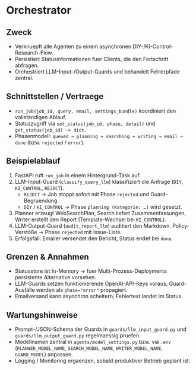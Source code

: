 # Orchestrator

## Zweck
- Verknuepft alle Agenten zu einem asynchronen DIY-/KI-Control-Research-Flow.
- Persistiert Statusinformationen fuer Clients, die den Fortschritt abfragen.
- Orchestriert LLM-Input-/Output-Guards und behandelt Fehlerpfade zentral.

## Schnittstellen / Vertraege
- `run_job(job_id, query, email, settings_bundle)` koordiniert den vollständigen Ablauf.
- Statuszugriff via `set_status(job_id, phase, detail)` und `get_status(job_id) -> dict`.
- Phasenmodell: `queued → planning → searching → writing → email → done` (bzw. `rejected` / `error`).

## Beispielablauf
1. FastAPI ruft `run_job` in einem Hintergrund-Task auf.
2. LLM-Input-Guard (`classify_query_llm`) klassifiziert die Anfrage (`DIY`, `KI_CONTROL`, `REJECT`).
   - `REJECT` → Job stoppt sofort mit Phase `rejected` und Guard-Begruendung.
   - `DIY` / `KI_CONTROL` → Phase `planning (Kategorie: …)` wird gesetzt.
3. Planner erzeugt WebSearchPlan, Search liefert Zusammenfassungen, Writer erstellt den Report (Template-Wechsel bei `KI_CONTROL`).
4. LLM-Output-Guard (`audit_report_llm`) auditiert den Markdown. Policy-Verstöße → Phase `rejected` mit Issue-Liste.
5. Erfolgsfall: Emailer versendet den Bericht, Status endet bei `done`.

## Grenzen & Annahmen
- Statusstore ist In-Memory → fuer Multi-Prozess-Deployments persistente Alternative vorsehen.
- LLM-Guards setzen funktionierende OpenAI-API-Keys voraus; Guard-Ausfälle werden als `phase="error"` propagiert.
- Emailversand kann asynchron scheitern; Fehlertext landet im Status.

## Wartungshinweise
- Prompt-/JSON-Schema der Guards in `guards/llm_input_guard.py` und `guards/llm_output_guard.py` regelmaessig pruefen.
- Modellnamen zentral in `agents/model_settings.py` bzw. via `.env` (`PLANNER_MODEL_NAME`, `SEARCH_MODEL_NAME`, `WRITER_MODEL_NAME`, `GUARD_MODEL`) anpassen.
- Logging / Monitoring ergaenzen, sobald produktiver Betrieb geplant ist.
